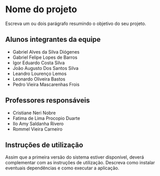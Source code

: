 # Nome do projeto

Escreva um ou dois  parágrafo resumindo o objetivo do seu projeto.

## Alunos integrantes da equipe

* Gabriel Alves da Silva Diógenes
* Gabriel Felipe Lopes de Barros
* Igor Eduardo Costa Silva
* João Augusto Dos Santos Silva
* Leandro Lourenço Lemos
* Leonardo Oliveira Bastos
* Pedro Vieira Mascarenhas Frois

## Professores responsáveis

* Cristiane Neri Nobre
* Fatima de Lima Procopio Duarte
* Ilo Amy Saldanha Rivero
* Rommel Vieira Carneiro

## Instruções de utilização

Assim que a primeira versão do sistema estiver disponível, deverá complementar com as instruções de utilização. Descreva como instalar eventuais dependências e como executar a aplicação.

